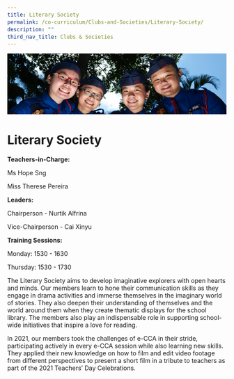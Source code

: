```yaml
---
title: Literary Society
permalink: /co-curriculum/Clubs-and-Societies/Literary-Society/
description: ""
third_nav_title: Clubs & Societies
---
```

![](/images/CCA.jpg)

Literary Society
================

<b> Teachers-in-Charge: </b>

Ms Hope Sng

Miss Therese Pereira

  

<b> Leaders: </b>

Chairperson - Nurtik Alfrina 

Vice-Chairperson - Cai Xinyu

  

<b> Training Sessions: </b>

Monday: 1530 - 1630

Thursday: 1530 - 1730

  

The Literary Society aims to develop imaginative explorers with open hearts and minds. Our members learn to hone their communication skills as they engage in drama activities and immerse themselves in the imaginary world of stories. They also deepen their understanding of themselves and the world around them when they create thematic displays for the school library. The members also play an indispensable role in supporting school-wide initiatives that inspire a love for reading.

  

In 2021, our members took the challenges of e-CCA in their stride, participating actively in every e-CCA session while also learning new skills. They applied their new knowledge on how to film and edit video footage from different perspectives to present a short film in a tribute to teachers as part of the 2021 Teachers’ Day Celebrations.